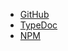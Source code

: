 - [GitHub](https://github.com/ember-nexus/web-sdk)
- [TypeDoc](https://ember-nexus.github.io/web-sdk/type/)
- [NPM](https://www.npmjs.com/package/@ember-nexus/web-sdk)
